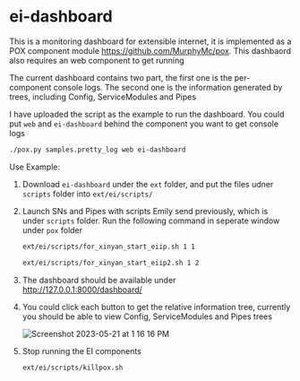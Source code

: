 # ei-dashboard

This is a monitoring dashboard for extensible internet, it is implemented as a POX component module https://github.com/MurphyMc/pox. This dashbaord also requires an web component to get running

The current dashboard contains two part, the first one is the per-component console logs. The second one is the information generated by trees, including Config, ServiceModules and Pipes

I have uploaded the script as the example to run the dashboard. You could put `web` and `ei-dashboard` behind the component you want to get console logs

```sh
./pox.py samples.pretty_log web ei-dashboard
```


Use Example:
1. Download `ei-dashboard` under the `ext` folder, and put the files udner `scripts` folder into `ext/ei/scripts/`

2. Launch SNs and Pipes with scripts Emily send previously, which is under `scripts` folder. Run the following command in seperate window under `pox` folder
    ```sh
    ext/ei/scripts/for_xinyan_start_eiip.sh 1 1
    ```
    ```sh
    ext/ei/scripts/for_xinyan_start_eiip2.sh 1 2
    ```

3. The dashboard should be available under http://127.0.0.1:8000/dashboard/

4. You could click each button to get the relative information tree, currently you should be able to view Config, ServiceModules and Pipes trees

    ![Screenshot 2023-05-21 at 1 16 16 PM](https://github.com/XinyanHe/ei-dashboard/assets/45219781/bba3e913-92ea-405e-a79f-dcae763f57b8)

5. Stop running the EI components
    ```sh
    ext/ei/scripts/killpox.sh
    ```
